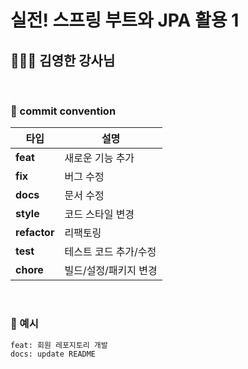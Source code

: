 # 실전! 스프링 부트와 JPA 활용 1 
## 👨🏻‍💻 김영한 강사님
<br>

### 📄 commit convention
| 타입 | 설명 | 
|------|-------|
| **feat** | 새로운 기능 추가 | 
| **fix** | 버그 수정 |
| **docs** | 문서 수정 | 
| **style** | 코드 스타일 변경 | 
| **refactor** | 리팩토링  | 
| **test** | 테스트 코드 추가/수정 | 
| **chore** | 빌드/설정/패키지 변경 |
<br>

### 👀 예시
```bash
feat: 회원 레포지토리 개발
docs: update README